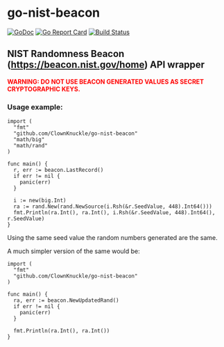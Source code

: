 # go-nist-beacon

[![GoDoc](https://godoc.org/github.com/ClownKnuckle/go-nist-beacon?status.svg)](https://godoc.org/github.com/ClownKnuckle/go-nist-beacon)
[![Go Report Card](https://goreportcard.com/badge/github.com/ClownKnuckle/go-nist-beacon)](https://goreportcard.com/report/github.com/ClownKnuckle/go-nist-beacon)
[![Build Status](https://travis-ci.org/ClownKnuckle/go-nist-beacon.svg?branch=master)](https://travis-ci.org/ClownKnuckle/go-nist-beacon)

## NIST Randomness Beacon (https://beacon.nist.gov/home) API wrapper

<span style="color:red">**WARNING: DO NOT USE BEACON GENERATED VALUES AS SECRET CRYPTOGRAPHIC KEYS.**</span>

### Usage example:
```
import (
  "fmt"
  "github.com/ClownKnuckle/go-nist-beacon"
  "math/big"
  "math/rand"
) 
  
func main() {
  r, err := beacon.LastRecord()
  if err != nil {
    panic(err)
  }
  
  i := new(big.Int)
  ra := rand.New(rand.NewSource(i.Rsh(&r.SeedValue, 448).Int64()))
  fmt.Println(ra.Int(), ra.Int(), i.Rsh(&r.SeedValue, 448).Int64(), r.SeedValue)
}
```
Using the same seed value the random numbers generated are the same.

A much simpler version of the same would be:
```
import (
  "fmt"
  "github.com/ClownKnuckle/go-nist-beacon"
) 
  
func main() {
  ra, err := beacon.NewUpdatedRand()
  if err != nil {
    panic(err)
  }
  
  fmt.Println(ra.Int(), ra.Int())
}
```
